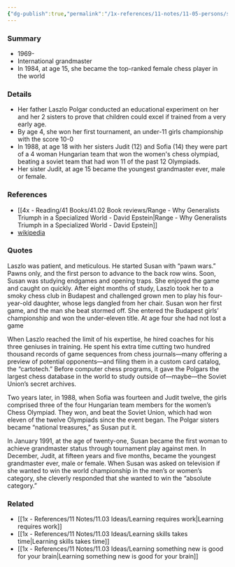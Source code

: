 ```yaml
---
{"dg-publish":true,"permalink":"/1x-references/11-notes/11-05-persons/susan-polgar/","title":"Susan Polgar","created":"2024-02-14T20:18:18.039+03:00","updated":"2024-02-14T20:18:18.039+03:00"}
---
```



### Summary
- 1969-
- International grandmaster
- In 1984, at age 15, she became the top-ranked female chess player in the world

### Details
- Her father Laszlo Polgar conducted an educational experiment on her and her 2 sisters to prove that children could excel if trained from a very early age.
- By age 4, she won her first tournament, an under-11 girls championship with the score 10-0
- In 1988, at age 18 with her sisters Judit (12) and Sofia (14) they were part of a 4 woman Hungarian team that won the women's chess olympiad, beating a soviet team that had won 11 of the past 12 Olympiads.
- Her sister Judit, at age 15 became the youngest grandmaster ever, male or female.

### References
- [[4x - Reading/41 Books/41.02 Book reviews/Range - Why Generalists Triumph in a Specialized World - David Epstein\|Range - Why Generalists Triumph in a Specialized World - David Epstein]]
- [wikipedia](https://en.wikipedia.org/wiki/Susan_Polgar)

### Quotes
Laszlo was patient, and meticulous. He started Susan with “pawn wars.” Pawns only, and the first person to advance to the back row wins. Soon, Susan was studying endgames and opening traps. She enjoyed the game and caught on quickly. After eight months of study, Laszlo took her to a smoky chess club in Budapest and challenged grown men to play his four-year-old daughter, whose legs dangled from her chair. Susan won her first game, and the man she beat stormed off. She entered the Budapest girls’ championship and won the under-eleven title. At age four she had not lost a game

When Laszlo reached the limit of his expertise, he hired coaches for his three geniuses in training. He spent his extra time cutting two hundred thousand records of game sequences from chess journals—many offering a preview of potential opponents—and filing them in a custom card catalog, the “cartotech.” Before computer chess programs, it gave the Polgars the largest chess database in the world to study outside of—maybe—the Soviet Union’s secret archives.

Two years later, in 1988, when Sofia was fourteen and Judit twelve, the girls comprised three of the four Hungarian team members for the women’s Chess Olympiad. They won, and beat the Soviet Union, which had won eleven of the twelve Olympiads since the event began. The Polgar sisters became “national treasures,” as Susan put it.

In January 1991, at the age of twenty-one, Susan became the first woman to achieve grandmaster status through tournament play against men. In December, Judit, at fifteen years and five months, became the youngest grandmaster ever, male or female. When Susan was asked on television if she wanted to win the world championship in the men’s or women’s category, she cleverly responded that she wanted to win the “absolute category.”


### Related
- [[1x - References/11 Notes/11.03 Ideas/Learning requires work\|Learning requires work]]
- [[1x - References/11 Notes/11.03 Ideas/Learning skills takes time\|Learning skills takes time]]
- [[1x - References/11 Notes/11.03 Ideas/Learning something new is good for your brain\|Learning something new is good for your brain]]